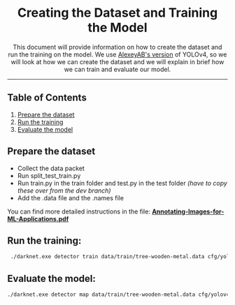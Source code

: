 
<h1 align="center">Creating the Dataset and Training the Model</h1>

<p align="center">
    This document will provide information on how to create the dataset and run the training on the model. We use <a href="https://github.com/AlexeyAB/darknet">AlexeyAB's version</a> of YOLOv4, so we will look at how we can create the dataset and we will explain in brief how we can train and evaluate our model.
</p>

---

## Table of Contents

1. [Prepare the dataset](#prepare-the-dataset)
1. [Run the training](#run-the-training)
1. [Evaluate the model](#evaluate-the-model)


## Prepare the dataset

- Collect the data packet
- Run split_test_train.py
- Run train.py in the train folder and test.py in the test folder *(have to copy these over from the dev branch)*
- Add the .data file and the .names file

You can find more detailed instructions in the file: **[Annotating-Images-for-ML-Applications.pdf](https://github.com/software3daerospace/treecounter-ML/blob/main/docs/pdf/Annotating-Images-for-ML-Applications.pdf)**

## Run the training:
```sh
 ./darknet.exe detector train data/train/tree-wooden-metal.data cfg/yolov4-custom.cfg yolov4.conv.137
 ```

## Evaluate the model:

```sh
./darknet.exe detector map data/train/tree-wooden-metal.data cfg/yolov4-custom.cfg backup/yolov4-custom_final.weights
```

